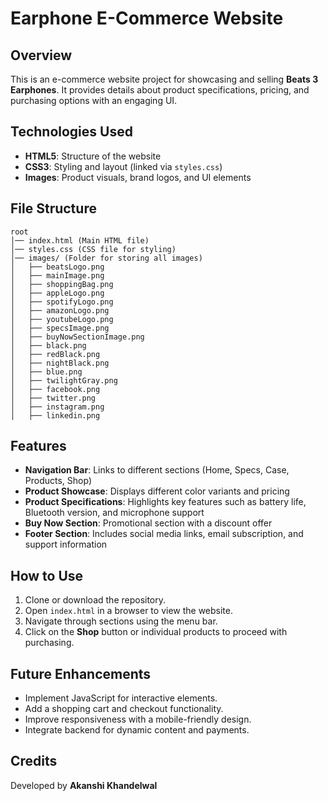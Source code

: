 # Earphone E-Commerce Website

## Overview
This is an e-commerce website project for showcasing and selling **Beats 3 Earphones**. It provides details about product specifications, pricing, and purchasing options with an engaging UI.

## Technologies Used
- **HTML5**: Structure of the website
- **CSS3**: Styling and layout (linked via `styles.css`)
- **Images**: Product visuals, brand logos, and UI elements

## File Structure
```
root
│── index.html (Main HTML file)
│── styles.css (CSS file for styling)
│── images/ (Folder for storing all images)
│   ├── beatsLogo.png
│   ├── mainImage.png
│   ├── shoppingBag.png
│   ├── appleLogo.png
│   ├── spotifyLogo.png
│   ├── amazonLogo.png
│   ├── youtubeLogo.png
│   ├── specsImage.png
│   ├── buyNowSectionImage.png
│   ├── black.png
│   ├── redBlack.png
│   ├── nightBlack.png
│   ├── blue.png
│   ├── twilightGray.png
│   ├── facebook.png
│   ├── twitter.png
│   ├── instagram.png
│   ├── linkedin.png
```

## Features
- **Navigation Bar**: Links to different sections (Home, Specs, Case, Products, Shop)
- **Product Showcase**: Displays different color variants and pricing
- **Product Specifications**: Highlights key features such as battery life, Bluetooth version, and microphone support
- **Buy Now Section**: Promotional section with a discount offer
- **Footer Section**: Includes social media links, email subscription, and support information

## How to Use
1. Clone or download the repository.
2. Open `index.html` in a browser to view the website.
3. Navigate through sections using the menu bar.
4. Click on the **Shop** button or individual products to proceed with purchasing.

## Future Enhancements
- Implement JavaScript for interactive elements.
- Add a shopping cart and checkout functionality.
- Improve responsiveness with a mobile-friendly design.
- Integrate backend for dynamic content and payments.

## Credits
Developed by **Akanshi Khandelwal**

